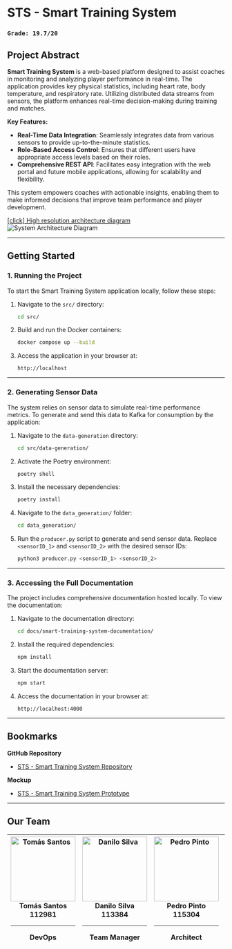 # STS - Smart Training System

### `Grade: 19.7/20`

## Project Abstract

**Smart Training System** is a web-based platform designed to assist coaches in monitoring and analyzing player performance in real-time. The application provides key physical statistics, including heart rate, body temperature, and respiratory rate. Utilizing distributed data streams from sensors, the platform enhances real-time decision-making during training and matches.

**Key Features:**

- **Real-Time Data Integration**: Seamlessly integrates data from various sensors to provide up-to-the-minute statistics.
- **Role-Based Access Control**: Ensures that different users have appropriate access levels based on their roles.
- **Comprehensive REST API**: Facilitates easy integration with the web portal and future mobile applications, allowing for scalability and flexibility.

This system empowers coaches with actionable insights, enabling them to make informed decisions that improve team performance and player development.

[[click] High resolution architecture diagram](/docs/resources/architecture/2.0.1/architecture.2.0.1.svg)  
![System Architecture Diagram](/docs/resources/architecture/2.0.1/architecture.2.0.1.jpg)

---

## Getting Started

### 1. Running the Project

To start the Smart Training System application locally, follow these steps:

1. Navigate to the `src/` directory:
   ```bash
   cd src/
   ```
2. Build and run the Docker containers:
   ```bash
   docker compose up --build
   ```
3. Access the application in your browser at:
   ```
   http://localhost
   ```

---

### 2. Generating Sensor Data

The system relies on sensor data to simulate real-time performance metrics. To generate and send this data to Kafka for consumption by the application:

1. Navigate to the `data-generation` directory:
   ```bash
   cd src/data-generation/
   ```
2. Activate the Poetry environment:
   ```bash
   poetry shell
   ```
3. Install the necessary dependencies:
   ```bash
   poetry install
   ```
4. Navigate to the `data_generation/` folder:
   ```bash
   cd data_generation/
   ```
5. Run the `producer.py` script to generate and send sensor data. Replace `<sensorID_1>` and `<sensorID_2>` with the desired sensor IDs:
   ```bash
   python3 producer.py <sensorID_1> <sensorID_2>
   ```

---

### 3. Accessing the Full Documentation

The project includes comprehensive documentation hosted locally. To view the documentation:

1. Navigate to the documentation directory:
   ```bash
   cd docs/smart-training-system-documentation/
   ```
2. Install the required dependencies:
   ```bash
   npm install
   ```
3. Start the documentation server:
   ```bash
   npm start
   ```
4. Access the documentation in your browser at:
   ```
   http://localhost:4000
   ```

---

## Bookmarks

**GitHub Repository**  
- [STS - Smart Training System Repository](https://github.com/detiuaveiro/ies-24-25-group-project-201)

**Mockup**  
- [STS - Smart Training System Prototype](https://www.figma.com/design/BzGZhhuvqFLRJjauDoeD33/STS---Smart-Training-System-Prototype?node-id=320-2988&node-type=canvas&t=4w5HPUCX1WpmwqUH-0)

---

## Our Team

| <div align="center"><a href="https://github.com/tomasf18"><img src="https://avatars.githubusercontent.com/u/122024767?v=4" width="150px;" alt="Tomás Santos"/></a><br/><strong>Tomás Santos</strong><br/>112981<br/><hr/>DevOps</div> | <div align="center"><a href="https://github.com/DaniloMicael"><img src="https://avatars.githubusercontent.com/u/115811245?v=4" width="150px;" alt="Danilo Silva"/></a><br/><strong>Danilo Silva</strong><br/>113384<br/><hr/>Team Manager</div> | <div align="center"><a href="https://github.com/pedropintoo"><img src="https://avatars.githubusercontent.com/u/120741472?v=4" width="150px;" alt="Pedro Pinto"/></a><br/><strong>Pedro Pinto</strong><br/>115304<br/><hr/>Architect</div> | <div align="center"><a href="https://github.com/jpapinto"><img src="https://avatars.githubusercontent.com/u/81636006?v=4" width="150px;" alt="João Pinto"/></a><br/><strong>João Pinto</strong><br/>104384<br/><hr/>Product Owner</div> |
| --- | --- | --- | --- |
